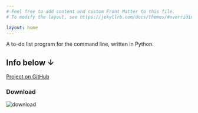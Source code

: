 ```yaml
---
# Feel free to add content and custom Front Matter to this file.
# To modify the layout, see https://jekyllrb.com/docs/themes/#overriding-theme-defaults

layout: home
---
```

A to-do list program for the command line, written in Python.

## Info below ↓
[Project on GitHub](https://github.com/forgenst/zadok)

### Download
![download](https://img.shields.io/github/downloads-pre/forgenst/zadok/v0.1-alpha/total)
